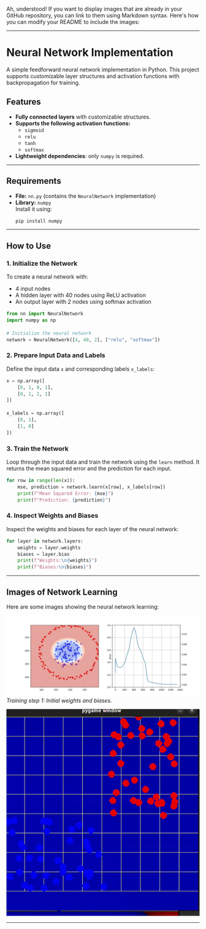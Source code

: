 Ah, understood! If you want to display images that are already in your GitHub repository, you can link to them using Markdown syntax. Here's how you can modify your README to include the images:

---

# Neural Network Implementation

A simple feedforward neural network implementation in Python. This project supports customizable layer structures and activation functions with backpropagation for training.

## Features

- **Fully connected layers** with customizable structures.
- **Supports the following activation functions:**
  - `sigmoid`
  - `relu`
  - `tanh`
  - `softmax`
- **Lightweight dependencies**: only `numpy` is required.

---

## Requirements

- **File:** `nn.py` (contains the `NeuralNetwork` implementation)
- **Library:** `numpy`  
  Install it using:  
  ```bash
  pip install numpy
  ```

---

## How to Use

### 1. Initialize the Network

To create a neural network with:
- 4 input nodes
- A hidden layer with 40 nodes using ReLU activation
- An output layer with 2 nodes using softmax activation

```python
from nn import NeuralNetwork
import numpy as np

# Initialize the neural network
network = NeuralNetwork([4, 40, 2], ["relu", "softmax"])
```

### 2. Prepare Input Data and Labels

Define the input data `x` and corresponding labels `x_labels`:

```python
x = np.array([
    [0, 1, 0, 1],
    [0, 1, 1, 1]
])

x_labels = np.array([
    [0, 1],
    [1, 0]
])
```

### 3. Train the Network

Loop through the input data and train the network using the `learn` method. It returns the mean squared error and the prediction for each input.

```python
for row in range(len(x)):
    mse, prediction = network.learn(x[row], x_labels[row])
    print(f"Mean Squared Error: {mse}")
    print(f"Prediction: {prediction}")
```

### 4. Inspect Weights and Biases

Inspect the weights and biases for each layer of the neural network:

```python
for layer in network.layers:
    weights = layer.weights
    biases = layer.bias
    print(f"Weights:\n{weights}")
    print(f"Biases:\n{biases}")
```

---

## Images of Network Learning

Here are some images showing the neural network learning:

![Training Progress 1](https://github.com/petreleven/custom-neural_network/blob/main/669.png)
*Training step 1: Initial weights and biases.*

![Training Progress 2](https://github.com/petreleven/custom-neural_network/blob/main/learning.gif)


---

